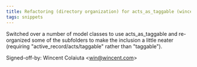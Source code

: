 ```yaml
---
title: Refactoring (directory organization) for acts_as_taggable (wincent.com, 36d2f80)
tags: snippets
---
```


Switched over a number of model classes to use acts_as_taggable and re-organized some of the subfolders to make the inclusion a little neater (requiring "active_record/acts/taggable" rather than "taggable").

Signed-off-by: Wincent Colaiuta &lt;win@wincent.com&gt;
